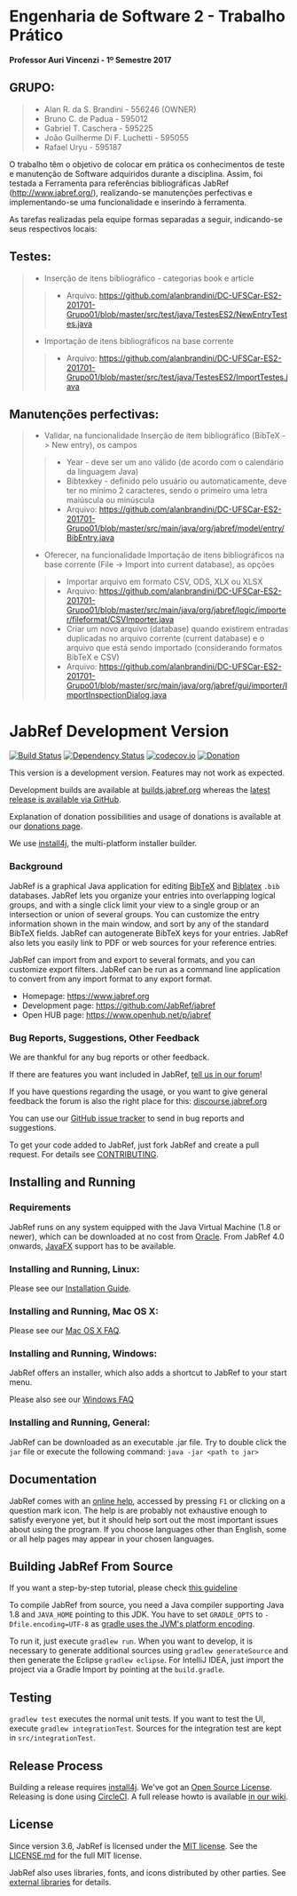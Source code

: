 # Engenharia de Software 2 - Trabalho Prático
**Professor Auri Vincenzi - 1º Semestre 2017**

## GRUPO:
> - Alan R. da S. Brandini - 556246 (OWNER)
> - Bruno C. de Padua - 595012
> - Gabriel T. Caschera - 595225 
> - João Guilherme Di F. Luchetti - 595055
> - Rafael Uryu - 595187

O trabalho têm o objetivo de colocar em prática os conhecimentos de teste e manutenção de Software adquiridos durante a disciplina. Assim, foi testada a Ferramenta para referências bibliográficas JabRef (http://www.jabref.org/), realizando-se manutenções perfectivas e implementando-se uma funcionalidade e inserindo à ferramenta.

As tarefas realizadas pela equipe formas separadas a seguir, indicando-se seus respectivos locais:

## Testes:
> - Inserção de itens bibliográfico - categorias book e article 
>> - Arquivo: https://github.com/alanbrandini/DC-UFSCar-ES2-201701-Grupo01/blob/master/src/test/java/TestesES2/NewEntryTestes.java
> - Importação de itens bibliográficos na base corrente
>> - Arquivo: https://github.com/alanbrandini/DC-UFSCar-ES2-201701-Grupo01/blob/master/src/test/java/TestesES2/ImportTestes.java

## Manutenções perfectivas:
> - Validar, na funcionalidade Inserção de item bibliográfico (BibTeX -> New entry), os campos
>> - Year - deve ser um ano válido (de acordo com o calendário da linguagem Java)
>> - Bibtexkey - definido pelo usuário ou automaticamente, deve ter no mínimo 2 caracteres, sendo o primeiro uma letra maiúscula ou minúscula
>> - Arquivo: https://github.com/alanbrandini/DC-UFSCar-ES2-201701-Grupo01/blob/master/src/main/java/org/jabref/model/entry/BibEntry.java
> - Oferecer, na funcionalidade Importação de itens bibliográficos na base corrente (File -> Import into current database), as opções
>> - Importar arquivo em formato CSV, ODS, XLX ou XLSX
>> - Arquivo: https://github.com/alanbrandini/DC-UFSCar-ES2-201701-Grupo01/blob/master/src/main/java/org/jabref/logic/importer/fileformat/CSVImporter.java
>> - Criar um novo arquivo (database) quando existirem entradas duplicadas no arquivo corrente (current database) e o arquivo que está sendo importado (considerando formatos BibTeX e CSV)
>> - Arquivo: https://github.com/alanbrandini/DC-UFSCar-ES2-201701-Grupo01/blob/master/src/main/java/org/jabref/gui/importer/ImportInspectionDialog.java


# JabRef Development Version

[![Build Status](https://travis-ci.org/JabRef/jabref.svg?branch=master)](https://travis-ci.org/JabRef/jabref)
[![Dependency Status](https://www.versioneye.com/user/projects/557f2723386664002000009c/badge.svg?style=flat)](https://www.versioneye.com/user/projects/557f2723386664002000009c)
[![codecov.io](https://codecov.io/github/JabRef/jabref/coverage.svg?branch=master)](https://codecov.io/github/JabRef/jabref?branch=master)
[![Donation](https://img.shields.io/badge/donate%20to-jabref-orange.svg)](https://donations.jabref.org)

This version is a development version. Features may not work as expected.

Development builds are available at [builds.jabref.org](https://builds.jabref.org/master/) whereas the [latest release is available via GitHub](https://github.com/JabRef/jabref/releases/latest).

Explanation of donation possibilities and usage of donations is available at our [donations page](https://donations.jabref.org).

We use [install4j], the multi-platform installer builder.

### Background

JabRef is a graphical Java application for editing [BibTeX] and [Biblatex] `.bib` databases.
JabRef lets you organize your entries into overlapping logical groups, and with a single click limit your view to a single group or an intersection or union of several groups.
You can customize the entry information shown in the main window, and sort by any of the standard BibTeX fields.
JabRef can autogenerate BibTeX keys for your entries.
JabRef also lets you easily link to PDF or web sources for your reference entries.

JabRef can import from and export to several formats, and you can customize export filters.
JabRef can be run as a command line application to convert from any import format to any export format.

* Homepage: <https://www.jabref.org>
* Development page: <https://github.com/JabRef/jabref>
* Open HUB page: <https://www.openhub.net/p/jabref>

### Bug Reports, Suggestions, Other Feedback

We are thankful for any bug reports or other feedback.

If there are features you want included in JabRef, [tell us in our forum](http://discourse.jabref.org/c/features)!

If you have questions regarding the usage, or you want to give general feedback the forum is also the right place for this: [discourse.jabref.org](http://discourse.jabref.org/c/features)

You can use our [GitHub issue tracker](https://github.com/JabRef/jabref/issues) to send in bug reports and suggestions.

To get your code added to JabRef, just fork JabRef and create a pull request.
For details see [CONTRIBUTING](CONTRIBUTING.md).


## Installing and Running

### Requirements

JabRef runs on any system equipped with the Java Virtual Machine (1.8 or newer), which can be downloaded at no cost from [Oracle](http://www.oracle.com/technetwork/java/javase/downloads/index.html).
From JabRef 4.0 onwards, [JavaFX] support has to be available.

### Installing and Running, Linux:

Please see our [Installation Guide](http://help.jabref.org/en/Installation).

### Installing and Running, Mac OS X:

Please see our [Mac OS X FAQ](https://help.jabref.org/en/FAQosx).

### Installing and Running, Windows:

JabRef offers an installer, which also adds a shortcut to JabRef to your start menu.

Please also see our [Windows FAQ](https://help.jabref.org/en/FAQwindows)

### Installing and Running, General:

JabRef can be downloaded as an executable .jar file.
Try to double click the `jar` file or execute the following command:
     `java -jar <path to jar>`


## Documentation

JabRef comes with an [online help](https://help.jabref.org/), accessed by pressing `F1` or clicking on a question mark icon.
The help is are probably not exhaustive enough to satisfy everyone yet, but it should help sort out the most important issues about using the program. 
If you choose languages other than English, some or all help pages may appear in your chosen languages.


## Building JabRef From Source

If you want a step-by-step tutorial, please check [this guideline](https://github.com/JabRef/jabref/wiki/Guidelines-for-setting-up-a-local-workspace)

To compile JabRef from source, you need a Java compiler supporting Java 1.8 and `JAVA_HOME` pointing to this JDK.
You have to set `GRADLE_OPTS` to `-Dfile.encoding=UTF-8` as [gradle uses the JVM's platform encoding](https://discuss.gradle.org/t/is-there-a-way-to-tell-gradle-to-read-gradle-build-scripts-using-a-specified-encoding/7535).

To run it, just execute `gradlew run`.
When you want to develop, it is necessary to generate additional sources using `gradlew generateSource`
and then generate the Eclipse `gradlew eclipse`.
For IntelliJ IDEA, just import the project via a Gradle Import by pointing at the `build.gradle`.


## Testing

`gradlew test` executes the normal unit tests.
If you want to test the UI, execute `gradlew integrationTest`.
Sources for the integration test are kept in `src/integrationTest`.


## Release Process

Building a release requires [install4j]. We've got an [Open Source License](https://www.ej-technologies.com/buy/install4j/openSource).
Releasing is done using [CircleCI](https://circleci.com/gh/JabRef/jabref). A full release howto is available [in our wiki](https://github.com/JabRef/jabref/wiki/Releasing-a-new-Version).


## License

Since version 3.6, JabRef is licensed under the [MIT license](https://tldrlegal.com/license/mit-license).
See the [LICENSE.md](LICENSE.md) for the full MIT license.

JabRef also uses libraries, fonts, and icons distributed by other parties.
See [external libraries](external-libraries.txt) for details.

  [BibTeX]: https://www.ctan.org/pkg/bibtex
  [Biblatex]: https://www.ctan.org/pkg/biblatex
  [install4j]: https://www.ej-technologies.com/products/install4j/overview.html
  [JabRef]: https://www.jabref.org
  [JavaFX]: https://en.wikipedia.org/wiki/JavaFX
